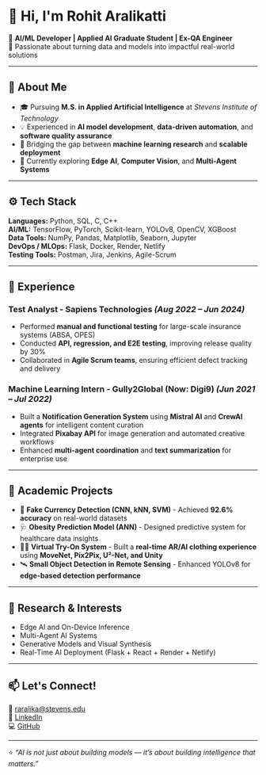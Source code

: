 # 👋 Hi, I'm **Rohit Aralikatti**

🎯 **AI/ML Developer | Applied AI Graduate Student | Ex-QA Engineer**  
🚀 Passionate about turning data and models into impactful real-world solutions  

---

## 🧠 About Me
- 🎓 Pursuing **M.S. in Applied Artificial Intelligence** at *Stevens Institute of Technology*  
- 💡 Experienced in **AI model development**, **data-driven automation**, and **software quality assurance**  
- 🧩 Bridging the gap between **machine learning research** and **scalable deployment**  
- 🌱 Currently exploring **Edge AI**, **Computer Vision**, and **Multi-Agent Systems**  

---

## ⚙️ Tech Stack
**Languages:** Python, SQL, C, C++  
**AI/ML:** TensorFlow, PyTorch, Scikit-learn, YOLOv8, OpenCV, XGBoost  
**Data Tools:** NumPy, Pandas, Matplotlib, Seaborn, Jupyter  
**DevOps / MLOps:** Flask, Docker, Render, Netlify  
**Testing Tools:** Postman, Jira, Jenkins, Agile-Scrum  

---

## 💼 Experience
### **Test Analyst - Sapiens Technologies** *(Aug 2022 – Jun 2024)*
- Performed **manual and functional testing** for large-scale insurance systems (ABSA, OPES)  
- Conducted **API, regression, and E2E testing**, improving release quality by 30%  
- Collaborated in **Agile Scrum teams**, ensuring efficient defect tracking and delivery

### **Machine Learning Intern - Gully2Global (Now: Digi9)** *(Jun 2021 – Jul 2022)*
- Built a **Notification Generation System** using **Mistral AI** and **CrewAI agents** for intelligent content curation  
- Integrated **Pixabay API** for image generation and automated creative workflows  
- Enhanced **multi-agent coordination** and **text summarization** for enterprise use 

---

## 🔬 Academic Projects
- 🧾 **Fake Currency Detection (CNN, kNN, SVM)** - Achieved **92.6% accuracy** on real-world datasets  
- 🩺 **Obesity Prediction Model (ANN)** - Designed predictive system for healthcare data insights  
- 🧍‍♂️ **Virtual Try-On System** - Built a **real-time AR/AI clothing experience** using **MoveNet, Pix2Pix, U²-Net, and Unity**  
- 🛰 **Small Object Detection in Remote Sensing** - Enhanced YOLOv8 for **edge-based detection performance**  

---

## 🧩 Research & Interests
- Edge AI and On-Device Inference  
- Multi-Agent AI Systems  
- Generative Models and Visual Synthesis  
- Real-Time AI Deployment (Flask + React + Render + Netlify)  

---

## 📫 Let's Connect!
📧 [raralika@stevens.edu](mailto:raralika@stevens.edu)  
🔗 [LinkedIn](https://linkedin.com/in/rohitaralikatti)  
💻 [GitHub](https://github.com/RohitAralikatti)  

---

⭐ *“AI is not just about building models — it’s about building intelligence that matters.”*
